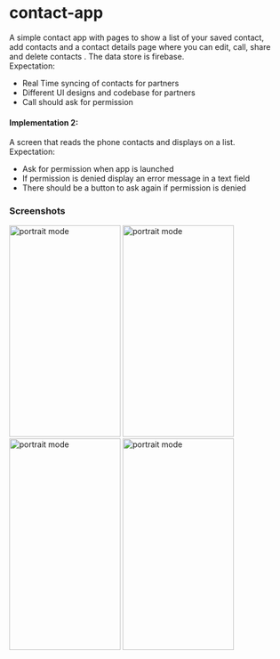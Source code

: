 # contact-app
A simple contact app with pages to show a list of your saved contact,  
add contacts and a contact  details page where you can edit, call, share  
and delete contacts . The data store is firebase.  
Expectation:
- Real Time syncing of contacts for partners
- Different UI designs and codebase for partners
- Call should ask for permission


#### Implementation 2:
A screen that reads the phone contacts and displays on a list.  
Expectation:
- Ask for permission when app is launched
- If permission is denied display an error message in a text field
- There should be a button to ask again if permission is denied

### Screenshots
<img alt="portrait mode" src="https://res.cloudinary.com/dclwbiwmf/image/upload/v1613826570/Screenshot_2021-02-20-12-57-11-768_com.francis.week6_utn9tk.jpg" width="200" height="380">  <img alt="portrait mode" src="https://res.cloudinary.com/dclwbiwmf/image/upload/v1613827335/Screenshot_2021-02-20-12-57-30-515_com.francis.week6_moj2f0.jpg" width="200" height="380">  
<img alt="portrait mode" src="https://res.cloudinary.com/dclwbiwmf/image/upload/v1613827278/IMG_20210220_142026_vkcxwe.jpg" width="200" height="380">  <img alt="portrait mode" src="https://res.cloudinary.com/dclwbiwmf/image/upload/v1613826570/Screenshot_2021-02-20-12-57-22-246_com.francis.week6_ngaizw.jpg" width="200" height="380">
